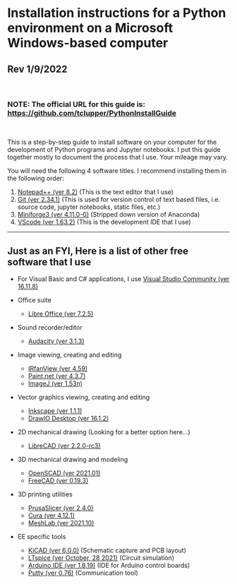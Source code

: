 # Installation instructions for a Python environment on a Microsoft Windows-based computer
## Rev 1/9/2022
<br>

### NOTE: The official URL for this guide is:  https://github.com/tclupper/PythonInstallGuide 
<br>

This is a step-by-step guide to install software on your computer for the development of Python programs and Jupyter notebooks.  I put this guide together mostly to document the process that I use.  Your mileage may vary.

You will need the following 4 software titles. I recommend installing them in the following order:

1) [Notepad++ (ver 8.2)](NotepadPlusPlus.md) (This is the text editor that I use)
2) [Git (ver 2.34.1)](Git.md)  (This is used for version control of text based files, i.e. source code, jupyter notebooks, static files, etc.)
3) [Miniforge3 (ver 4.11.0-0)](Miniforge.md)  (Stripped down version of Anaconda)
4) [VScode (ver 1.63.2)](VScode.md)  (This is the development IDE that I use)
---
## Just as an FYI, Here is a list of other free software that I use
* For Visual Basic and C# applications, I use [Visual Studio Community (ver 16.11.8)](https://visualstudio.microsoft.com/vs/community)

* Office suite
    * [Libre Office (ver 7.2.5)](https://www.libreoffice.org)
* Sound recorder/editor
    * [Audacity (ver 3.1.3)](https://www.audacityteam.org)
* Image viewing, creating and editing
    * [IRfanView (ver 4.59)](https://www.irfanview.com)
    * [Paint.net (ver 4.3.7)](https://www.getpaint.net)
    * [ImageJ (ver 1.53n)](https://imagej.nih.gov/ij/)
* Vector graphics viewing, creating and editing
    * [Inkscape (ver 1.1.1)](https://inkscape.org)
    * [DrawIO Desktop (ver 16.1.2)](https://www.draw.io)
* 2D mechanical drawing (Looking for a better option here...)
    * [LibreCAD (ver 2.2.0-rc3)](https://librecad.org)
* 3D mechanical drawing and modeling
    * [OpenSCAD (ver 2021.01)](https://www.openscad.org)
    * [FreeCAD (ver 0.19.3)](https://www.freecadweb.org)
* 3D printing utilities
    * [PrusaSlicer (ver 2.4.0)](https://www.prusa3d.com/prusaslicer)
    * [Cura (ver 4.12.1)](https://ultimaker.com/software/ultimaker-cura)
    * [MeshLab (ver 2021.10)](https://www.meshlab.net)
* EE specific tools
    * [KiCAD (ver 6.0.0)](https://kicad.org) (Schematic capture and PCB layout)
    * [LTspice (ver October, 28 2021)](https://www.analog.com/en/design-center/design-tools-and-calculators/ltspice-simulator.html) (Circuit simulation)
    * [Arduino IDE (ver 1.8.19)](https://www.arduino.cc) (IDE for Arduino control boards)
    * [Putty (ver 0.76)](https://www.putty.org) (Communication tool)
